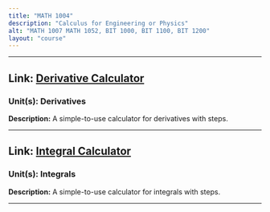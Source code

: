 ```yaml
---
title: "MATH 1004"
description: "Calculus for Engineering or Physics"
alt: "MATH 1007 MATH 1052, BIT 1000, BIT 1100, BIT 1200"
layout: "course"
---
```


---

## Link: [Derivative Calculator](https://www.derivative-calculator.net/)

### Unit(s): Derivatives

**Description:** A simple-to-use calculator for derivatives with steps.

---

## Link: [Integral Calculator](https://www.integral-calculator.com/)

### Unit(s): Integrals

**Description:** A simple-to-use calculator for integrals with steps.

---
